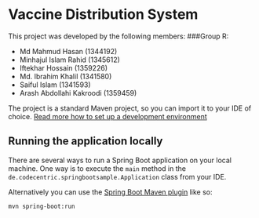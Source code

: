 # Vaccine Distribution System

This project was developed by the following members:
###Group R:
- Md Mahmud Hasan (1344192)
- Minhajul Islam Rahid (1345612)
- Iftekhar Hossain (1359226)   
- Md. Ibrahim Khalil (1341580)   
- Saiful Islam (1341593)    
- Arash Abdollahi Kakroodi (1359459)

The project is a standard Maven project, so you can import it to your IDE of choice. [Read more how to set up a development environment](https://www.javadevjournal.com/spring-boot/spring-boot-application-intellij/) 
## Running the application locally

There are several ways to run a Spring Boot application on your local machine. One way is to execute the `main` method in the `de.codecentric.springbootsample.Application` class from your IDE.

Alternatively you can use the [Spring Boot Maven plugin](https://docs.spring.io/spring-boot/docs/current/reference/html/build-tool-plugins-maven-plugin.html) like so:

```shell
mvn spring-boot:run
```